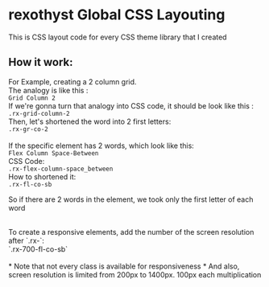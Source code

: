 # rexothyst Global CSS Layouting
This is CSS layout code for every CSS theme library that I created

## How it work:
For Example, creating a 2 column grid. <br>
The analogy is like this : <br>
`Grid Column 2`<br>
If we're gonna turn that analogy into CSS code, it should be look like this :<br>
`.rx-grid-column-2`<br>
Then, let's shortened the word into 2 first letters:<br>
`.rx-gr-co-2`<br>
<br>
If the specific element has 2 words, which look like this:<br>
`Flex Column Space-Between`<br>
CSS Code:<br>
`.rx-flex-column-space_between`<br>
How to shortened it:<br>
`.rx-fl-co-sb`<br>

So if there are 2 words in the element, we took only the first letter of each word

<br>
To create a responsive elements, add the number of the screen resolution after 
`.rx-`:<br>
`.rx-700-fl-co-sb`<br>

<br>
* Note that not every class is available for responsiveness
* And also, screen resolution is limited from 200px to 1400px. 100px each multiplication
